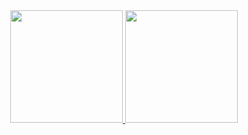 <div align="center">
  <a href="https://github.com/iAmancio">
  <img height="180em" src="https://github-readme-stats.vercel.app/api?username=iAmancio&show_icons=true&theme=dracula&include_all_commits=true&count_private=true"/>
  <img height="180em" src="https://github-readme-stats.vercel.app/api/top-langs/?username=iAmancio&layout=compact&langs_count=7&theme=dracula"/>
</div>
